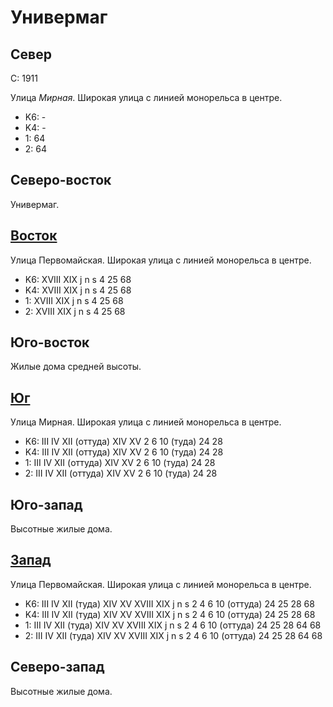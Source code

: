 # Универмаг

## Север

С:  1911

Улица *Мирная*.
Широкая улица с линией монорельса в центре.

* K6:   -
* K4:   -
* 1:    64
* 2:    64

## Северо-восток

Универмаг.

## [Восток](./465080.md)

Улица Первомайская.
Широкая улица с линией монорельса в центре.

* K6:   XVIII   XIX
        j   n   s
        4   25  68
* K4:   XVIII   XIX
        j   n   s
        4   25  68
* 1:    XVIII   XIX
        j   n   s
        4   25  68
* 2:    XVIII   XIX
        j   n   s
        4   25  68

## Юго-восток

Жилые дома средней высоты.

## [Юг](./450090.md)

Улица Мирная.
Широкая улица с линией монорельса в центре.

* K6:   III IV  XII (оттуда)    XIV XV
        2   6   10 (туда)   24  28
* K4:   III IV  XII (оттуда)    XIV XV
        2   6   10 (туда)   24  28
* 1:    III IV  XII (оттуда)    XIV XV
        2   6   10 (туда)   24  28
* 2:    III IV  XII (оттуда)    XIV XV
        2   6   10 (туда)   24  28

## Юго-запад

Высотные жилые дома.

## [Запад](./445080.md)

Улица Первомайская.
Широкая улица с линией монорельса в центре.

* K6:   III IV  XII (туда)  XIV XV  XVIII   XIX
        j   n   s
        2   4   6   10 (оттуда) 24  25  28  68
* K4:   III IV  XII (туда)  XIV XV  XVIII   XIX
        j   n   s
        2   4   6   10 (оттуда) 24  25  28  68
* 1:    III IV  XII (туда)  XIV XV  XVIII   XIX
        j   n   s
        2   4   6   10 (оттуда) 24  25  28  64  68
* 2:    III IV  XII (туда)  XIV XV  XVIII   XIX
        j   n   s
        2   4   6   10 (оттуда) 24  25  28  64  68

## Северо-запад

Высотные жилые дома.
